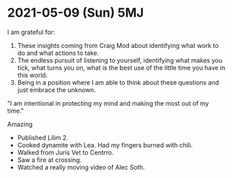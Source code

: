 # 2021-05-09 (Sun) 5MJ

I am grateful for:

1. These insights coming from Craig Mod about identifying what work to do and what actions to take.
2. The endless pursuit of listening to yourself, identifying what makes you tick, what turns you on, what is the best use of the little time you have in this world.
3. Being in a position where I am able to think about these questions and just embrace the unknown.

"I am intentional in protecting my mind and making the most out of my time."

Amazing

- Published Lilim 2.
- Cooked dynamite with Lea. Had my fingers burned with chili.
- Walked from Juris Vet to Centrro.
- Saw a fire at crossing.
- Watched a really moving video of Alec Soth.

